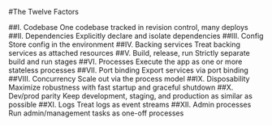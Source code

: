 #The Twelve Factors

##I. Codebase
One codebase tracked in revision control, many deploys
##II. Dependencies
Explicitly declare and isolate dependencies
##III. Config
Store config in the environment
##IV. Backing services
Treat backing services as attached resources
##V. Build, release, run
Strictly separate build and run stages
##VI. Processes
Execute the app as one or more stateless processes
##VII. Port binding
Export services via port binding
##VIII. Concurrency
Scale out via the process model
##IX. Disposability
Maximize robustness with fast startup and graceful shutdown
##X. Dev/prod parity
Keep development, staging, and production as similar as possible
##XI. Logs
Treat logs as event streams
##XII. Admin processes
Run admin/management tasks as one-off processes